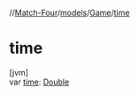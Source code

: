 //[Match-Four](../../../index.md)/[models](../index.md)/[Game](index.md)/[time](time.md)

# time

[jvm]\
var [time](time.md): [Double](https://kotlinlang.org/api/latest/jvm/stdlib/kotlin/-double/index.html)
